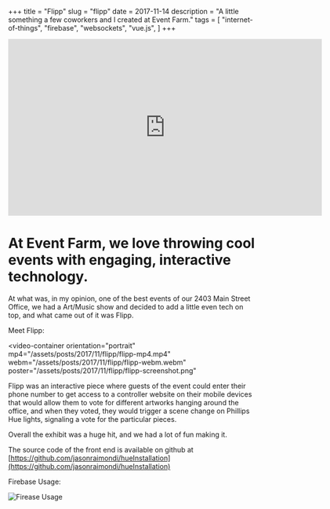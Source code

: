 +++
title = "Flipp"
slug = "flipp"
date = 2017-11-14
description = "A little something a few coworkers and I created at Event Farm."
tags = [ 
    "internet-of-things", 
    "firebase",
    "websockets", 
    "vue.js",
]
+++

<div class="video-responsive">
    <iframe src="https://player.vimeo.com/video/218034844" width="640" height="360" frameborder="0" webkitallowfullscreen mozallowfullscreen allowfullscreen></iframe>
</div>

# At Event Farm, we love throwing cool events with engaging, interactive technology.

At what was, in my opinion, one of the best events of our 2403 Main Street Office, we had a Art/Music show and decided to add a little even tech on top, and what came out of it was Flipp.

Meet Flipp:

<video-container
    orientation="portrait"
    mp4="/assets/posts/2017/11/flipp/flipp-mp4.mp4"
    webm="/assets/posts/2017/11/flipp/flipp-webm.webm"
    poster="/assets/posts/2017/11/flipp/flipp-screenshot.png"
></video-container>

Flipp was an interactive piece where guests of the event could enter their phone number to get access to a controller website on their mobile devices that would allow them to vote for different artworks hanging around the office, and when they voted, they would trigger a scene change on Phillips Hue lights, signaling a vote for the particular pieces.

Overall the exhibit was a huge hit, and we had a lot of fun making it.

The source code of the front end is available on github at [https://github.com/jasonraimondi/hueInstallation](https://github.com/jasonraimondi/hueInstallation)

Firebase Usage:

![Firease Usage](/assets/posts/2017/11/flipp/firebase-usage.png) 

